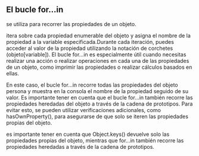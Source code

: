 ## El bucle for...in
se utiliza para recorrer las propiedades de un objeto.

itera sobre cada propiedad enumerable del objeto y asigna el nombre de la propiedad a la variable especificada.Durante cada iteración, puedes acceder al valor de la propiedad utilizando la notación de corchetes (objeto[variable]).
El bucle for...in es especialmente útil cuando necesitas realizar una acción o realizar operaciones en cada una de las propiedades de un objeto, como imprimir las propiedades o realizar cálculos basados en ellas.

<Script>
const persona = {
  nombre: 'Juan',
  edad: 30,
  profesion: 'Programador'
};

for (let propiedad in persona) {
  console.log(propiedad + ': ' + persona[propiedad]);
}
</Script>

En este caso, el bucle for...in recorre todas las propiedades del objeto persona y muestra en la consola el nombre de la propiedad seguido de su valor.
Es importante tener en cuenta que el bucle for...in también recorre las propiedades heredadas del objeto a través de la cadena de prototipos. Para evitar esto, se pueden utilizar verificaciones adicionales, como hasOwnProperty(), para asegurarse de que solo se iteren las propiedades propias del objeto.

es importante tener en cuenta que Object.keys() devuelve solo las propiedades propias del objeto, mientras que for...in también recorre las propiedades heredadas a través de la cadena de prototipos.